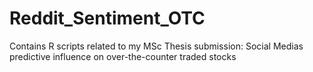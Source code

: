 # Reddit_Sentiment_OTC
 Contains R scripts related to my MSc Thesis submission: Social Medias predictive influence on over-the-counter traded stocks 
